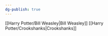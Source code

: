 ```yaml
---
dg-publish: true
---
```

[[Harry Potter/Bill Weasley\|Bill Weasley]]
[[Harry Potter/Crookshanks\|Crookshanks]]
